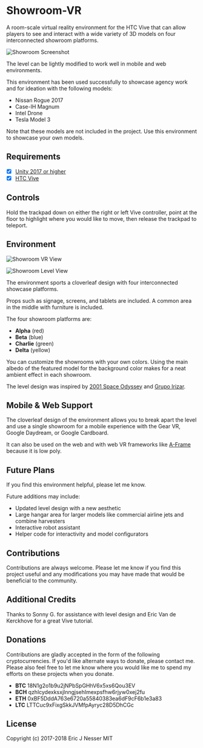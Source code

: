 Showroom-VR
=====

A room-scale virtual reality environment for the HTC Vive that can allow players to see and interact with a wide variety of 3D models on four interconnected showroom platforms.

![Showroom Screenshot](https://user-images.githubusercontent.com/5659221/36966173-81ac3468-2021-11e8-94fb-e4da4bb52ecf.png)

The level can be lightly modified to work well in mobile and web environments.

This environment has been used successfully to showcase agency work and for ideation with the following models:
- Nissan Rogue 2017
- Case-IH Magnum
- Intel Drone
- Tesla Model 3

Note that these models are not included in the project. Use this environment to showcase your own models.

## Requirements

- [x] [Unity 2017 or higher](https://unity3d.com/)
- [x] [HTC Vive](https://www.vive.com/)

## Controls

Hold the trackpad down on either the right or left Vive controller, point at the floor to highlight where you would like to move, then release the trackpad to teleport.

## Environment

![Showroom VR View](https://user-images.githubusercontent.com/5659221/36966176-843666ea-2021-11e8-899a-8da125bb6387.png)

![Showroom Level View](https://user-images.githubusercontent.com/5659221/36966177-859fc684-2021-11e8-965c-66e8b1bdd1ff.png)

The environment sports a cloverleaf design with four interconnected showcase platforms.

Props such as signage, screens, and tablets are included. A common area in the middle with furniture is included.

The four showroom platforms are:
- **Alpha** (red)
- **Beta** (blue)
- **Charlie** (green)
- **Delta** (yellow)

You can customize the showrooms with your own colors. Using the main albedo of the featured model for the background color makes for a neat ambient effect in each showroom.

The level design was inspired by [2001 Space Odyssey](http://www.imdb.com/title/tt0062622/) and [Grupo Irizar](https://www.linkedin.com/pulse/dupont-corian-shapes-new-futuristic-headquarter-showroom-greco/).

## Mobile & Web Support

The cloverleaf design of the environment allows you to break apart the level and use a single showroom for a mobile experience with the Gear VR, Google Daydream, or Google Cardboard.

It can also be used on the web and with web VR frameworks like [A-Frame](https://aframe.io/) because it is low poly.

## Future Plans

If you find this environment helpful, please let me know.

Future additions may include:
- Updated level design with a new aesthetic
- Large hangar area for larger models like commercial airline jets and combine harvesters
- Interactive robot assistant
- Helper code for interactivity and model configurators

## Contributions

Contributions are always welcome. Please let me know if you find this project useful and any modifications you may have made that would be beneficial to the community.

## Additional Credits

Thanks to Sonny G. for assistance with level design and Eric Van de Kerckhove for a great Vive tutorial.

## Donations

Contributions are gladly accepted in the form of the following cryptocurrencies. If you'd like alternate ways to donate, please contact me. Please also feel free to let me know where you would like me to spend my efforts on these projects when you donate.

- **BTC** 18N1g2o1b9u2jNPbSpGHhV6x5xs6Qou3EV
- **BCH** qzhlcydexksxjlnngjsehlmexpsfhw6rjyw0xej2fu
- **ETH** 0xBF5DddA763e6720a55840383ea6dF9cF6b1e3a83
- **LTC** LTTCuc9xFixgSkkJVMfpAyryc28D5DhCGc

## License
Copyright (c) 2017-2018 Eric J Nesser MIT